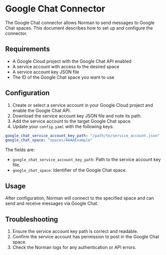 # Google Chat Connector

The Google Chat connector allows Norman to send messages to Google Chat spaces. This document describes how to set up
and configure the connector.

## Requirements

- A Google Cloud project with the Google Chat API enabled
- A service account with access to the desired space
- A service account key JSON file
- The ID of the Google Chat space you want to use

## Configuration

1. Create or select a service account in your Google Cloud project and enable the Google Chat API.
2. Download the service account key JSON file and note its path.
3. Add the service account to the target Google Chat space.
4. Update your `config.yaml` with the following keys:

```yaml
google_chat_service_account_key_path: "/path/to/service_account.json"
google_chat_space: "spaces/AAAAExample"
```

The fields are:

- `google_chat_service_account_key_path`: Path to the service account key file.
- `google_chat_space`: Identifier of the Google Chat space.

## Usage

After configuration, Norman will connect to the specified space and can send and receive messages via Google Chat.

## Troubleshooting

1. Ensure the service account key path is correct and readable.
2. Confirm the service account has permission to post in the Google Chat space.
3. Check the Norman logs for any authentication or API errors.
